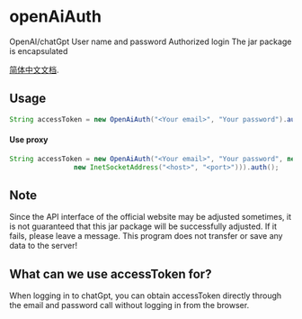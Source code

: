 # openAiAuth
OpenAI/chatGpt User name and password Authorized login The jar package is encapsulated

[简体中文文档](README.md).


## Usage

```java
String accessToken = new OpenAiAuth("<Your email>", "Your password").auth();
```
#### Use proxy

```java
String accessToken = new OpenAiAuth("<Your email>", "Your password", new Proxy(Proxy.Type.HTTP,
                new InetSocketAddress("<host>", "<port>"))).auth();
```

## Note

Since the API interface of the official website may be adjusted sometimes, it is not guaranteed that this jar package will be successfully adjusted. If it fails, please leave a message.
This program does not transfer or save any data to the server!



## What can we use accessToken for?

When logging in to chatGpt, you can obtain accessToken directly through the email and password call without logging in from the browser.